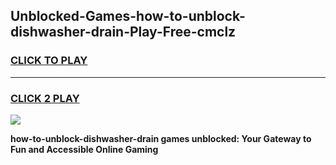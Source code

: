 
## Unblocked-Games-how-to-unblock-dishwasher-drain-Play-Free-cmclz
<h3>
<a href="https://premium76.site?title=how-to-unblock-dishwasher-drain&ref=10A">CLICK TO PLAY</a></h3>
<hr>

<h3>
<a href="https://premium76.site?title=how-to-unblock-dishwasher-drain&ref=10A">CLICK 2 PLAY</a>
  
</h3>

<a href="https://premium76.site?title=how-to-unblock-dishwasher-drain&ref=10A"><img src="https://clearcache.store/games.png"></a>


**how-to-unblock-dishwasher-drain games unblocked: Your Gateway to Fun and Accessible Online Gaming**
